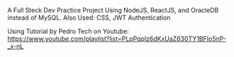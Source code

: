 A Full Steck Dev Practice Project Using NodeJS, ReactJS, and OracleDB instead of MySQL.
Also Used: CSS, JWT Authentication

Using Tutorial by Pedro Tech on Youtube: https://www.youtube.com/playlist?list=PLpPqplz6dKxUaZ630TY1BFIo5nP-_x-nL
